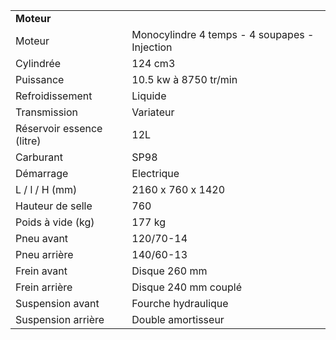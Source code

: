 ﻿---
type: chart
item: 10
---

<div class="tab active" id="specs" style="display: block;">
								<table>
									<tbody><tr>
										<td colspan="2"><strong>Moteur</strong></td>
									</tr>
                                            <tr>
											    <td>Moteur</td>
											    <td>Monocylindre 4 temps - 4 soupapes - Injection</td>
										    </tr>
                                            <tr>
											    <td>Cylindrée</td>
											    <td>124 cm3</td>
										    </tr>
                                            <tr>
											    <td>Puissance</td>
											    <td>10.5 kw à 8750 tr/min</td>
										    </tr>
                                            <tr>
											    <td>Refroidissement</td>
											    <td>Liquide</td>
										    </tr>
                                            <tr>
											    <td>Transmission</td>
											    <td>Variateur</td>
										    </tr>
                                            <tr>
											    <td>Réservoir essence (litre)</td>
											    <td>12L</td>
										    </tr>
                                            <tr>
											    <td>Carburant</td>
											    <td>SP98</td>
										    </tr>
                                            <tr>
											    <td>Démarrage</td>
											    <td>Electrique</td>
										    </tr>
                                            <tr>
											    <td>L / l / H (mm)</td>
											    <td>2160  x 760  x 1420</td>
										    </tr>
                                            <tr>
											    <td>Hauteur de selle</td>
											    <td>760</td>
										    </tr>
                                            <tr>
											    <td>Poids à vide (kg)</td>
											    <td>177 kg</td>
										    </tr>
                                            <tr>
											    <td>Pneu avant</td>
											    <td>120/70-14</td>
										    </tr>
                                            <tr>
											    <td>Pneu arrière</td>
											    <td>140/60-13</td>
										    </tr>
                                            <tr>
											    <td>Frein avant</td>
											    <td>Disque 260 mm</td>
										    </tr>
                                            <tr>
											    <td>Frein arrière</td>
											    <td>Disque 240 mm couplé</td>
										    </tr>
                                            <tr>
											    <td>Suspension avant</td>
											    <td>Fourche hydraulique</td>
										    </tr>
                                            <tr>
											    <td>Suspension arrière</td>
											    <td>Double amortisseur</td>
										    </tr>
								</tbody></table>
							</div>
